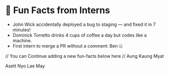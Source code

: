 # 🤹 Fun Facts from Interns

- John Wick accidentally deployed a bug to staging — and fixed it in 7 minutes!
- Dominick Torretto drinks 4 cups of coffee a day but codes like a machine.
- First intern to merge a PR without a comment: Ben 🤐

// You can Continue adding a new fun-facts below here //
Aung Kaung Myat

Asett
Nyo Lae May